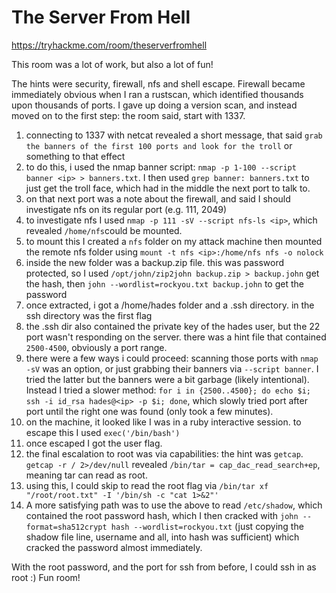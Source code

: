 # The Server From Hell

https://tryhackme.com/room/theserverfromhell

This room was a lot of work, but also a lot of fun!

The hints were security, firewall, nfs and shell escape. Firewall became immediately obvious when I ran a rustscan, which identified thousands upon thousands of ports. I gave up doing a version scan, and instead moved on to the first step: the room said, start with 1337.

1. connecting to 1337 with netcat revealed a short message, that said `grab the banners of the first 100 ports and look for the troll` or something to that effect
2. to do this, i used the nmap banner script: `nmap -p 1-100 --script banner <ip> > banners.txt`. I then used `grep banner: banners.txt` to just get the troll face, which had in the middle the next port to talk to.
3. on that next port was a note about the firewall, and said I should investigate nfs on its regular port (e.g. 111, 2049)
4. to investigate nfs I used `nmap -p 111 -sV --script nfs-ls <ip>`, which revealed `/home/nfs`could be mounted.
5. to mount this I created a `nfs` folder on my attack machine then mounted the remote nfs folder using `mount -t nfs <ip>:/home/nfs nfs -o nolock`
6. inside the new folder was a backup.zip file. this was password protected, so I used `/opt/john/zip2john backup.zip > backup.john` get the hash, then `john --wordlist=rockyou.txt backup.john` to get the password
7. once extracted, i got a /home/hades folder and a .ssh directory. in the ssh directory was the first flag
8. the .ssh dir also contained the private key of the hades user, but the 22 port wasn't responding on the server. there was a hint file that contained `2500-4500`, obviously a port range.
9. there were a few ways i could proceed: scanning those ports with `nmap -sV` was an option, or just grabbing their banners via `--script banner`. I tried the latter but the banners were a bit garbage (likely intentional). Instead I tried a slower method: `for i in {2500..4500}; do echo $i; ssh -i id_rsa hades@<ip> -p $i; done`, which slowly tried port after port until the right one was found (only took a few minutes).
10. on the machine, it looked like I was in a ruby interactive session. to escape this I used `exec('/bin/bash')`
11. once escaped I got the user flag.
12. the final escalation to root was via capabilities: the hint was `getcap`. `getcap -r / 2>/dev/null` revealed `/bin/tar = cap_dac_read_search+ep`, meaning tar can read as root.
13. using this, I could skip to read the root flag via `/bin/tar xf "/root/root.txt" -I '/bin/sh -c "cat 1>&2"'`
14. A more satisfying path was to use the above to read `/etc/shadow`, which contained the root password hash, which I then cracked with `john --format=sha512crypt hash --wordlist=rockyou.txt` (just copying the shadow file line, username and all, into hash was sufficient) which cracked the password almost immediately.

With the root password, and the port for ssh from before, I could ssh in as root :) Fun room!
